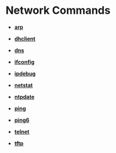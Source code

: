 # Network Commands<a name="EN-US_TOPIC_0000001133846492"></a>

-   **[arp](kernel-small-debug-shell-net-arp.md)**  

-   **[dhclient](kernel-small-debug-shell-net-dhclient.md)**  

-   **[dns](kernel-small-debug-shell-net-dns.md)**  

-   **[ifconfig](kernel-small-debug-shell-net-ifconfig.md)**  

-   **[ipdebug](kernel-small-debug-shell-net-ipdebug.md)**  

-   **[netstat](kernel-small-debug-shell-net-netstat.md)**  

-   **[ntpdate](kernel-small-debug-shell-net-ntpdate.md)**  

-   **[ping](kernel-small-debug-shell-net-ping.md)**  

-   **[ping6](kernel-small-debug-shell-net-ping6.md)**  

-   **[telnet](kernel-small-debug-shell-net-telnet.md)**  

-   **[tftp](kernel-small-debug-shell-net-tftp.md)**  


